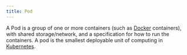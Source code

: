 ```yaml
---
title: Pod
---
```

A Pod is a group of one or more containers (such as [Docker](https://www.docker.com/) containers), with shared storage/network, and a specification for how to run the containers. A pod is the smallest deployable unit of computing in [Kubernetes](https://kubernetes.io/).
